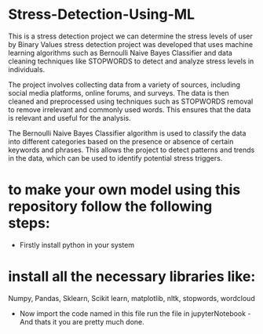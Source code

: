 # Stress-Detection-Using-ML
This is a stress detection project we can determine the stress levels of user by Binary Values
stress detection project was developed that uses machine learning algorithms such as Bernoulli Naive Bayes Classifier and data cleaning techniques like STOPWORDS to detect and analyze stress levels in individuals.

The project involves collecting data from a variety of sources, including social media platforms, online forums, and surveys. The data is then cleaned and preprocessed using techniques such as STOPWORDS removal to remove irrelevant and commonly used words. This ensures that the data is relevant and useful for the analysis.

The Bernoulli Naive Bayes Classifier algorithm is used to classify the data into different categories based on the presence or absence of certain keywords and phrases. This allows the project to detect patterns and trends in the data, which can be used to identify potential stress triggers.


# to make your own model using this repository follow the following steps:
- Firstly install python in your system

# install all the necessary libraries like:
 Numpy,
 Pandas,
 Sklearn,
 Scikit learn,
 matplotlib,
 nltk,
 stopwords,
 wordcloud
- Now import the code named in this file 
 run the file in jupyterNotebook
-And thats it you are pretty much done.
